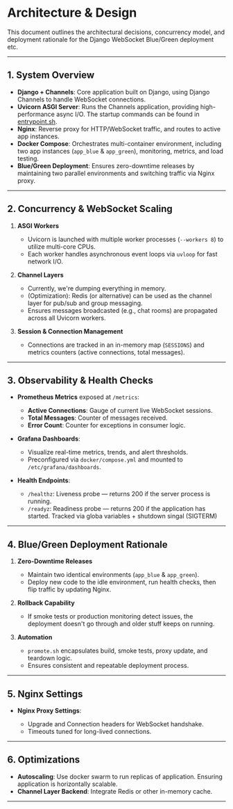 # Architecture & Design

This document outlines the architectural decisions, concurrency model, and
deployment rationale for the Django WebSocket Blue/Green deployment etc.

---

## 1. System Overview

* **Django + Channels**: Core application built on Django, using Django
  Channels to handle WebSocket connections.
* **Uvicorn ASGI Server**: Runs the Channels application, providing
  high-performance async I/O. The startup commands can be found in
  [entrypoint.sh](scripts/entrypoint.sh).
* **Nginx**: Reverse proxy for HTTP/WebSocket traffic, and routes to active
  app instances.
* **Docker Compose**: Orchestrates multi-container environment, including two
  app instances (`app_blue` & `app_green`), monitoring, metrics, and load
  testing.
* **Blue/Green Deployment**: Ensures zero-downtime releases by maintaining two
  parallel environments and switching traffic via Nginx proxy.

---

## 2. Concurrency & WebSocket Scaling

1. **ASGI Workers**

   * Uvicorn is launched with multiple worker processes (`--workers 8`) to
     utilize multi-core CPUs.
   * Each worker handles asynchronous event loops via `uvloop` for fast network
     I/O.

2. **Channel Layers**

   * Currently, we're dumping everything in memory.
   * (Optimization): Redis (or alternative) can be used as the channel layer
     for pub/sub and group messaging.
   * Ensures messages broadcasted (e.g., chat rooms) are propagated across all
     Uvicorn workers.

3. **Session & Connection Management**

   * Connections are tracked in an in-memory map (`SESSIONS`) and metrics
     counters (active connections, total messages).

---

## 3. Observability & Health Checks

* **Prometheus Metrics** exposed at `/metrics`:

  * **Active Connections**: Gauge of current live WebSocket sessions.
  * **Total Messages**: Counter of messages received.
  * **Error Count**: Counter for exceptions in consumer logic.

* **Grafana Dashboards**:

  * Visualize real-time metrics, trends, and alert thresholds.
  * Preconfigured via `docker/compose.yml` and mounted to `/etc/grafana/dashboards`.

* **Health Endpoints**:

  * `/healthz`: Liveness probe — returns 200 if the server process is running.
  * `/readyz`: Readiness probe — returns 200 if the application has started.
    Tracked via globa variables + shutdown singal (SIGTERM)

---

## 4. Blue/Green Deployment Rationale

1. **Zero-Downtime Releases**

   * Maintain two identical environments (`app_blue` & `app_green`).
   * Deploy new code to the idle environment, run health checks, then flip
     traffic by updating Nginx.

2. **Rollback Capability**

   * If smoke tests or production monitoring detect issues, the deployment
     doesn't go through and older stuff keeps on running.

3. **Automation**

   * `promote.sh` encapsulates build, smoke tests, proxy update, and teardown
     logic.
   * Ensures consistent and repeatable deployment process.

---

## 5. Nginx Settings

* **Nginx Proxy Settings**:

  * Upgrade and Connection headers for WebSocket handshake.
  * Timeouts tuned for long-lived connections.

---

## 6. Optimizations

* **Autoscaling**: Use docker swarm to run replicas of application. Ensuring
  application is horizontally scalable.
* **Channel Layer Backend**: Integrate Redis or other in-memory cache.

---

